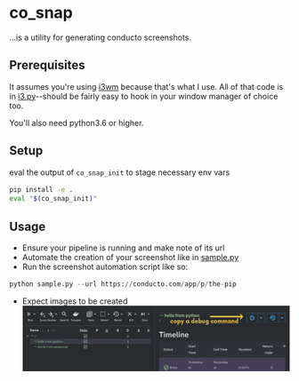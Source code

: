 # co_snap

...is a utility for generating conducto screenshots.

## Prerequisites

It assumes you're using [i3wm](i3wm.org) because that's what I use.  All of that code is in [i3.py](co_snap/i3.py)--should be fairly easy to hook in your window manager of choice too.

You'll also need python3.6 or higher.

## Setup

eval the output of `co_snap_init` to stage necessary env vars


```bash
pip install -e .
eval "$(co_snap_init)"
```
## Usage

- Ensure your pipeline is running and make note of its url
- Automate the creation of your screenshot like in [sample.py](sample.py)
- Run the screenshot automation script like so:
```python
python sample.py --url https://conducto.com/app/p/the-pip
```
- Expect images to be created
![Sample Screenshot](sample.png)
